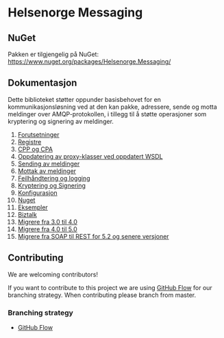 # Helsenorge Messaging

## NuGet
Pakken er tilgjengelig på NuGet: https://www.nuget.org/packages/Helsenorge.Messaging/

## Dokumentasjon

Dette biblioteket støtter oppunder basisbehovet for en kommunikasjonsløsning ved at den kan pakke, adressere, sende og motta meldinger over AMQP-protokollen, i tillegg til å støtte operasjoner som kryptering og signering av meldinger.

1. [Forutsetninger](Documentation/Forutsetninger.md "Forutsetninger")
2. [Registre](Documentation/Registre.md "Registere")
3. [CPP og CPA](Documentation/CPPA.md "CPP og CPA")
4. [Oppdatering av proxy-klasser ved oppdatert WSDL](Documentation/OppdaterProxyKlasser.md)
5. [Sending av meldinger](Documentation/SendeMeldinger.md "Sending av meldinger")
6. [Mottak av meldinger](Documentation/MottaMeldinger.md "Mottak av meldinger")
7. [Feilhåndtering og logging](Documentation/FeilOgLogging.md "Feilhåndtering og logging")
8. [Kryptering og Signering](Documentation/KrypteringOgSignering.md "Kryptering og Signering")
9. [Konfigurasjon](Documentation/Konfigurasjon.md "Konfigurasjon")
10. [Nuget](Documentation/Nuget.md "Nuget")
11. [Eksempler](Documentation/Eksempler.md "Eksempler")
12. [Biztalk](Documentation/Biztalk.md "Biztalk")
13. [Migrere fra 3.0 til 4.0](Documentation/MigrateFrom3To4.md)
14. [Migrere fra 4.0 til 5.0](Documentation/MigrateFrom4To5.md)
14. [Migrere fra SOAP til REST for 5.2 og senere versjoner](Documentation/MigrateFromSoapToRest.md)


## Contributing
We are welcoming contributors!

If you want to contribute to this project we are using [GitHub Flow](https://guides.github.com/introduction/flow/) for our branching strategy. When contributing please branch from master.

### Branching strategy 
- [GitHub Flow](https://guides.github.com/introduction/flow/)
